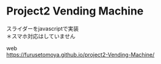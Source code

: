 # Project2 Vending Machine

スライダーをjavascriptで実装  
＊スマホ対応はしていません

web  
https://furusetomoya.github.io/project2-Vending-Machine/
